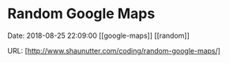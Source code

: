 # Random Google Maps

Date: 2018-08-25 22:09:00
[[google-maps]] [[random]]

URL: [http://www.shaunutter.com/coding/random-google-maps/]
